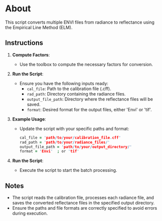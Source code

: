 # About
This script converts multiple ENVI files from radiance to reflectance using the Empirical Line Method (ELM).

## Instructions

1. **Compute Factors**:
   - Use the toolbox to compute the necessary factors for conversion.

2. **Run the Script**:
   - Ensure you have the following inputs ready:
     - `cal_file`: Path to the calibration file (.cff).
     - `rad_path`: Directory containing the radiance files.
     - `output_file_path`: Directory where the reflectance files will be saved.
     - `format`: Desired format for the output files, either 'Envi' or 'tif'.

3. **Example Usage**:
   - Update the script with your specific paths and format:
     ```pro
     cal_file = 'path/to/your/calibration_file.cff'
     rad_path = 'path/to/your/radiance_files/'
     output_file_path = 'path/to/your/output_directory/'
     format = 'Envi'  ; or 'tif'
     ```

4. **Run the Script**:
   - Execute the script to start the batch processing.

## Notes
- The script reads the calibration file, processes each radiance file, and saves the converted reflectance files in the specified output directory.
- Ensure the paths and file formats are correctly specified to avoid errors during execution.